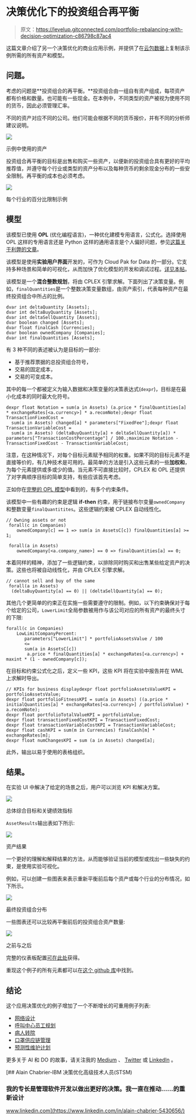 # 决策优化下的投资组合再平衡

> 原文：<https://levelup.gitconnected.com/portfolio-rebalancing-with-decision-optimization-c86798c87ac4>

这篇文章介绍了另一个决策优化的商业应用示例，并提供了在[云包数据](https://dataplatform.cloud.ibm.com/)上复制该示例所需的所有资产和模型。

## 问题。

考虑的问题是**投资组合的再平衡。**投资组合由一组自有资产组成，每项资产都有价格和数量。也可能有一些现金。在本例中，不同类型的资产被视为使用不同的货币，因此必须管理汇率。

不同的资产对应不同的公司。他们可能会根据不同的货币报价，并有不同的分析师建议说明。

![](img/2a9d5f0b47ef7a9146a282c94a0fe039.png)

示例中使用的资产

投资组合再平衡的目标是出售和购买一些资产，以便新的投资组合具有更好的平均推荐值，并遵守每个行业或类型的资产分布以及每种货币的剩余现金分布的一些安全限制。再平衡的成本也必须考虑。

![](img/a33cadfce0687ba3f13e929a188184b5.png)

每个行业的百分比限制示例

## 模型

该模型已使用 **OPL** (优化编程语言)，一种优化建模专用语言，公式化。选择使用 OPL 这样的专用语言还是 Python 这样的通用语言是个人偏好问题，参见[这篇关于利弊的文章](https://medium.com/@AlainChabrier/opl-vs-python-docplex-2d7b28814740)。

该模型是使用**实验用户界面**开发的，可作为 Cloud Pak for Data 的一部分。它支持多种场景和简单的可视化，从而加快了优化模型的开发和调试过程。[详见本帖](https://medium.com/ibm-watson/decision-optimization-model-builder-now-in-open-beta-on-watson-studio-public-45db16628e5b)。

该模型是一个**混合整数规划**，将由 CPLEX 引擎求解。下面列出了决策变量。例如，`finalQuantities`是一个整数决策变量数组，由资产索引，代表每种资产在最终投资组合中所占的比例。

```
dvar int deltaQuantity [Assets];
dvar int deltaBuyQuantity [Assets];
dvar int deltaSellQuantity [Assets];
dvar boolean changed [Assets];
dvar float finalCash [Currencies];
dvar boolean ownedCompany [Companies];
dvar int finalQuantities [Assets];
```

有 3 种不同的表述被认为是目标的一部分:

*   基于推荐票据的总投资组合符号，
*   交易的固定成本，
*   交易的可变成本。

其中的每一个都被定义为输入数据和决策变量的决策表达式(`dexpr`)，目标是在最小化成本的同时最大化符号。

```
dexpr float Notation = sum(a in Assets) (a.price * finalQuantities[a] * exchangeRates[<a.currency>] * a.recomNote);dexpr float TransactionFixedCost = 
  sum(a in Assets) changed[a] * parameters["FixedFee"];dexpr float TransactionVariableCost =
  sum(a in Assets) (deltaBuyQuantity[a] + deltaSellQuantity[a]) * parameters["TransactionCostPercentage"] / 100.;maximize Notation - TransactionFixedCost - TransactionVariableCost;
```

注意，在这种情况下，对每个目标元素赋予相同的权重。如果不同的目标元素不是直接等价的，有几种技术是可用的。最简单的方法是引入这些元素的一些**加权和**，为每个元素提供或多或少的值。当元素不可直接比较时，CPLEX 和 OPL 还提供了对字典顺序目标的简单支持，有些应该首先考虑。

正如你在[完整的 OPL 模型](https://github.com/achabrier/assets/blob/master/PortfolioRebalancing/model.mod)中看到的，有多个约束条件。

该模型中一些有趣的约束是逻辑 **if-then** 约束，用于链接布尔变量`ownedCompany`和整数变量`finalQuantitites`。这些逻辑约束被 CPLEX 自动线性化。

```
// Owning assets or not 
 forall(c in Companies) 
    ownedCompany[c] == 1 => sum(a in AssetsC[c]) finalQuantities[a] >= 1;

 forall(a in Assets) 
    ownedCompany[<a.company_name>] == 0 => finalQuantities[a] == 0;
```

本着同样的精神，添加了一些逻辑约束，以排除同时购买和出售某些给定资产的决策。这些也将被自动线性化，并由 CPLEX 引擎求解。

```
// cannot sell and buy of the same
 forall(a in Assets)
  (deltaBuyQuantity[a] == 0) || (deltaSellQuantity[a] == 0);
```

其他几个更简单的约束正在实施一些需要遵守的限制。例如，以下约束确保对于每个给定的公司，`LowerLimit`全局参数被用作与该公司对应的所有资产的最终头寸的下限:

```
forall(c in Companies)
    LowLimitCompanyPercent:
       parameters["LowerLimit"] * portfolioAssetsValue / 100 
       <= 
       sum(a in AssetsC[c])
        a.price * finalQuantities[a] * exchangeRates[<a.currency>] + maxint * (1 - ownedCompany[c]);
```

在目标和约束公式化之后，定义一些 KPI，这些 KPI 将在实验中报告并在 WML 上求解时导出。

```
// KPIs for business displaydexpr float portfolioAssetsValueKPI = portfolioAssetsValue;
dexpr float portfolioFitnessKPI = sum(a in Assets) ((a.price * initialQuantities[a] * exchangeRates[<a.currency>] / portfolioValue) * a.recomNote);
dexpr float portfolioTotalValueKPI = portfolioValue;
dexpr float transactionFixedCostKPI = TransactionFixedCost;
dexpr float transactionVariableCostKPI = TransactionVariableCost;
dexpr float cashKPI = sum(m in Currencies) finalCash[m] * exchangeRates[m];
dexpr float numChangesKPI = sum (a in Assets) changed[a];
```

此外，输出以易于使用的表格组织。

## 结果。

在实验 UI 中解决了给定的场景之后，用户可以浏览 KPI 和解决方案。

![](img/6459cdcda4f62dfbaff6e93dcf109030.png)

总体综合目标和关键绩效指标

`AssetResults`输出表如下所示:

![](img/48c92a2e6aad4223d6169b79226ebc82.png)

资产结果

一个更好的理解和解释结果的方法，从而能够验证当前的模型或找出一些缺失的约束，是使用实验可视化。

例如，可以创建一些图表来表示重新平衡前后每个资产或每个行业的分布情况，如下所示。

![](img/ea76b28efa7b23619ed55ed709d78039.png)

最终投资组合分布

一些图表还可以比较再平衡前后的投资组合资产数量:

![](img/b4c8ed705e1606aeaa7d3692a8411d59.png)

之前与之后

完整的仪表板配置[可在此处](https://github.com/achabrier/assets/blob/master/PortfolioRebalancing/dashboard.json)获得。

重现这个例子的所有元素都可以在[这个 github 库](https://github.com/achabrier/assets/tree/master/PortfolioRebalancing)中找到。

## 结论

这个应用决策优化的例子增加了一个不断增长的可重用例子列表:

*   [网络设计](https://towardsdatascience.com/network-design-with-decision-optimization-3c7fcade523)
*   [呼叫中心员工规划](https://medium.com/swlh/call-centers-staff-planning-bda6ed1c5518)
*   [病人转院](https://medium.com/@AlainChabrier/prototype-decision-optimization-usage-for-covid-19-decision-making-26794a17b5f0)
*   [口罩供应链管理](https://medium.com/@AlainChabrier/decision-optimization-covid-19-prototype-two-bb69d16ad228)
*   [预测性维护计划](https://towardsdatascience.com/predictive-maintenance-scheduling-with-ibm-data-science-experience-and-decision-optimization-25bc5f1b1b99)

更多关于 AI 和 DO 的故事，请关注我的 [Medium](https://medium.com/@AlainChabrier) 、 [Twitter](https://twitter.com/AlainChabrier) 或 [LinkedIn](https://www.linkedin.com/in/alain-chabrier-5430656/) 。

[](https://www.linkedin.com/in/alain-chabrier-5430656/) [## Alain Chabrier-IBM 决策优化高级技术人员(STSM)

### 我的专长是管理软件开发以做出更好的决策。我一直在推动……的重新设计

www.linkedin.com](https://www.linkedin.com/in/alain-chabrier-5430656/)